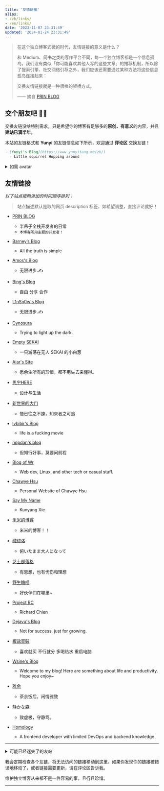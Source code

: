 ```yaml
---
title: '友情链接'
alias:
- /zh/links/
- /en/links/
date: '2023-11-07 23:31:49'
updated: '2024-01-24 23:31:49'
---
```


> 在这个独立博客式微的时代，友情链接的意义是什么？
>
> 和 Medium、简书之类的写作平台不同，每一个独立博客都是一个信息孤岛。我们没有类似「你可能喜欢其他人写的这些文章」的推荐机制，所以除了搜索引擎、社交网络引荐之外，我们应该还需要通过某种方法将这些信息孤岛连接起来：
>
> 交换友情链接就是一种很棒的架桥方式。
>
> —— 摘自 [PRIN BLOG](https://printempw.github.io/friends/)

## 交个朋友吧 👋🏼

交换友链没啥特别需求，只是希望你的博客有足够多的**原创、有意义**的内容，并且**建站已满半年**。

本站的友链格式和 **Yunyi** 的友链信息如下所示，欢迎通过 **评论区** 交换友链！

```markdown
- [Yunyi's Blog](https://www.yunyitang.me/zh/)
  - Little squirrel Hopping around
```

<details>
<summary markdown="span">如需 avatar</summary>

- [Yunyi's avatar](https://www.yunyitang.me/img/avatar.png)
- [Yunyi's favicon](https://www.yunyitang.me/img/favicon.png)

</details>

## 友情链接

_以下站点按照添加的时间顺序排列：_

> 站点描述默认是取的网页 description 标签，如希望调整，直接评论就好！

<style>
.post-content ul li > p:first-child { margin-bottom: 0; margin-top: 1em; }
.post-content ul li > p:first-child > a { font-size: 20px; }
</style>

- [PRIN BLOG](https://printempw.github.io)
  - 半吊子全栈开发者的日常
  - `本博客所用主题的开发者！`

- [Barney’s Blog](https://hugo.bnblogs.cc/)
  - All the truth is simple

- [Amos's Blog](https://amoshk.top/)
  - 无限进步.✍️

- [Bing's Blog](https://imcbc.cn/)
  - 自由 分享 合作

- [L1nSn0w's Blog](https://blog.linsnow.cn)
  - 无限进步.✍️

- [Cynosura](https://cynosura.one)
  - Trying to light up the dark.

- [Empty SEKAI](https://prpr.rip)
  - 一只游荡在无人 SEKAI 的小白葱

- [Aiar's Site](https://aiar.site)
  - 愿余生所有的珍惜，都不用失去来懂得。

- [思宁HERE](https://www.snhere.com)
  - 设计与生活

- [新世界的大门](https://blog.xinshijiededa.men)
  - 悟已往之不諫，知來者之可追

- [lvbibir's Blog](https://www.lvbibir.cn)
  - life is a fucking movie

- [nopdan's blog](https://nopdan.com/)
  - 但知行好事，莫要问前程

- [Blog of Wr](https://wrye.dev/)

  - Web dev, Linux, and other tech or casual stuff.
- [Chawye Hsu](https://chawyehsu.com)
  - Personal Website of Chawye Hsu

- [Say My Name](https://kyxie.github.io/zh/)
  - Kunyang Xie

- [米米的博客](https://zhangshuqiao.org)
  - 米米的博客！！

- [绒绒洛](https://qwq.dog)
  - 俯いたまま大人になって

- [芝士部落格](https://blog.youmuwhisper.space)
  - 有思想，也有忧伤和理想

- [野生糖喵](https://candinya.com/)
  - 好伙伴们在哪里~

- [Project RC](https://stdrc.cc)
  - Richard Chien

- [Dejavu's Blog](https://blog.dejavu.moe/)
  - Not for success, just for growing.

- [椒盐豆豉](https://blog.douchi.space/#gsc.tab=0)
  - 喜欢就买 不行就分 多喝热水 重启电脑

- [Wsine's Blog](https://blog.wsine.top)
  - Welcome to my blog! Here are something about life and productivity. Hope you enjoy~

- [雅余](https://yayu.net/)
  - 茶余饭后，闲情雅致

- [静かな森](https://innei.in/)
  - 致虚极，守静笃。

- [Homology](https://www.giuem.com)
  - A frontend developer with limited DevOps and backend knowledge.

---

<details>
<summary>可能已经迷失了的友站</summary>

</details>

我会定期检查各个友链，将无法访问的链接移动到这里。如果你发现你的链接被错误地移动了，或者链接需要更新，请在评论区告诉我。

维护独立博客从来都不是一件容易的事，且行且珍惜。

---
